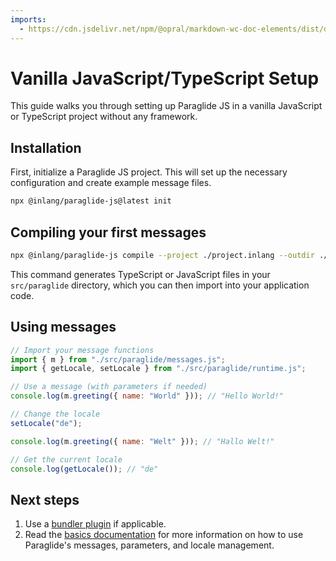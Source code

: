 ```yaml
---
imports:
  - https://cdn.jsdelivr.net/npm/@opral/markdown-wc-doc-elements/dist/doc-callout.js
---
```


# Vanilla JavaScript/TypeScript Setup

This guide walks you through setting up Paraglide JS in a vanilla JavaScript or TypeScript project without any framework.

## Installation

First, initialize a Paraglide JS project. This will set up the necessary configuration and create example message files.

```bash
npx @inlang/paraglide-js@latest init
```

## Compiling your first messages

```bash
npx @inlang/paraglide-js compile --project ./project.inlang --outdir ./src/paraglide
```

This command generates TypeScript or JavaScript files in your `src/paraglide` directory, which you can then import into your application code.

## Using messages

```js
// Import your message functions
import { m } from "./src/paraglide/messages.js";
import { getLocale, setLocale } from "./src/paraglide/runtime.js";

// Use a message (with parameters if needed)
console.log(m.greeting({ name: "World" })); // "Hello World!"

// Change the locale
setLocale("de");

console.log(m.greeting({ name: "Welt" })); // "Hallo Welt!"

// Get the current locale
console.log(getLocale()); // "de"
```

## Next steps

1. Use a [bundler plugin](https://inlang.com/m/gerre34r/library-inlang-paraglideJs/compiling-messages#via-a-bundler-plugin) if applicable. 
2. Read the [basics documentation](/m/gerre34r/library-inlang-paraglideJs/basics) for more information on how to use Paraglide's messages, parameters, and locale management.